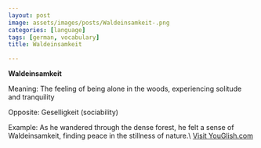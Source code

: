 ```yaml
---
layout: post
image: assets/images/posts/Waldeinsamkeit-.png
categories: [language]
tags: [german, vocabulary]
title: Waldeinsamkeit 

---
```


**Waldeinsamkeit**

Meaning: The feeling of being alone in the woods, experiencing solitude and tranquility

Opposite: Geselligkeit (sociability)

Example: As he wandered through the dense forest, he felt a sense of Waldeinsamkeit, finding peace in the stillness of nature.\ <a id="yg-widget-0" class="youglish-widget" data-query="Waldeinsamkeit " data-lang="german" data-components="8412" data-auto-start="0" data-bkg-color="theme_light" data-title="How%20to%20pronounce%20Waldeinsamkeit %20in%20German"  rel="nofollow" href="https://youglish.com">Visit YouGlish.com</a><script async src="https://youglish.com/public/emb/widget.js" charset="utf-8"></script>